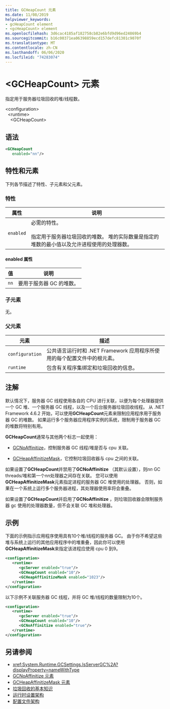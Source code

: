 ```yaml
---
title: GCHeapCount 元素
ms.date: 11/08/2019
helpviewer_keywords:
- gcHeapCount element
- <gcHeapCount> element
ms.openlocfilehash: 3d6cac4185af182758cb82e6bfd9d96ed24869b4
ms.sourcegitcommit: b16c00371ea06398859ecd157defc81301c9070f
ms.translationtype: MT
ms.contentlocale: zh-CN
ms.lasthandoff: 06/06/2020
ms.locfileid: "74283074"
---
```

# <a name="gcheapcount-element"></a>\<GCHeapCount> 元素

指定用于服务器垃圾回收的堆/线程数。

\<configuration>\
&nbsp;&nbsp;\<runtime>\
&nbsp;&nbsp;&nbsp;&nbsp;\<GCHeapCount>

## <a name="syntax"></a>语法

```xml
<GCHeapCount
   enabled="nn"/>
```

## <a name="attributes-and-elements"></a>特性和元素

下列各节描述了特性、子元素和父元素。

### <a name="attributes"></a>特性

|属性|说明|
|---------------|-----------------|
|`enabled`|必需的特性。<br /><br />指定用于服务器垃圾回收的堆数。 堆的实际数量是指定的堆数的最小值以及允许进程使用的处理器数。 |

#### <a name="enabled-attribute"></a>enabled 属性

|值|说明|
|-----------|-----------------|
|`nn`|要用于服务器 GC 的堆数。|

### <a name="child-elements"></a>子元素

无。

### <a name="parent-elements"></a>父元素

|元素|描述|
|-------------|-----------------|
|`configuration`|公共语言运行时和 .NET Framework 应用程序所使用的每个配置文件中的根元素。|
|`runtime`|包含有关程序集绑定和垃圾回收的信息。|

## <a name="remarks"></a>注解

默认情况下，服务器 GC 线程使用各自的 CPU 进行关联，以便为每个处理器提供一个 GC 堆、一个服务器 GC 线程，以及一个后台服务器垃圾回收线程。 从 .NET Framework 4.6.2 开始，可以使用**GCHeapCount**元素来限制应用程序用于服务器 GC 的堆数。 如果运行多个服务器应用程序实例的系统，限制用于服务器 GC 的堆数将特别有用。

**GCHeapCount**通常与其他两个标志一起使用：

- [GCNoAffinitize](gcnoaffinitize-element.md)，控制服务器 GC 线程/堆是否与 cpu 关联。

- [GCHeapAffinitizeMask](gcheapaffinitizemask-element.md)，它控制垃圾回收器与 cpu 之间的关联。

如果设置了**GCHeapCount**并禁用了**GCNoAffinitize** （其默认设置），则*nn* GC threads/堆和第一个*nn*处理器之间存在关联。 您可以使用**GCHeapAffinitizeMask**元素指定进程的服务器 GC 堆使用的处理器。 否则，如果在一个系统上运行多个服务器进程，其处理器使用率将会重叠。

如果设置了**GCHeapCount**并启用了**GCNoAffinitize** ，则垃圾回收器会限制服务器 gc 使用的处理器数量，但不会关联 GC 堆和处理器。

## <a name="example"></a>示例

下面的示例指示应用程序使用具有10个堆/线程的服务器 GC。 由于你不希望这些堆与系统上运行的其他应用程序中的堆重叠，因此你可以使用**GCHeapAffinitizeMask**来指定该进程应使用 cpu 0 到9。

```xml
<configuration>
   <runtime>
      <gcServer enabled="true"/>
      <GCHeapCount enabled="10"/>
      <GCHeapAffinitizeMask enabled="1023"/>
   </runtime>
</configuration>
```

以下示例不关联服务器 GC 线程，并将 GC 堆/线程的数量限制为10个。

```xml
<configuration>
   <runtime>
      <gcServer enabled="true"/>
      <GCHeapCount enabled="10"/>
      <GCNoAffinitize enabled="true"/>
   </runtime>
</configuration>
```

## <a name="see-also"></a>另请参阅

- <xref:System.Runtime.GCSettings.IsServerGC%2A?displayProperty=nameWithType>
- [GCNoAffinitize 元素](gcnoaffinitize-element.md)
- [GCHeapAffinitizeMask 元素](gcheapaffinitizemask-element.md)
- [垃圾回收的基本知识](../../../../standard/garbage-collection/fundamentals.md)
- [运行时设置架构](index.md)
- [配置文件架构](../index.md)
